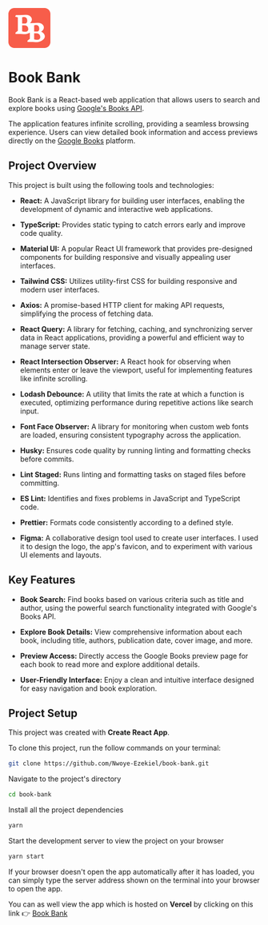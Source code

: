 ![Logo](/src/assets/images/readme/logo.png)

# Book Bank

Book Bank is a React-based web application that allows users to search and explore books using [Google's Books API].

The application features infinite scrolling, providing a seamless browsing experience. Users can view detailed book information and access previews directly on the [Google Books] platform.

## Project Overview

This project is built using the following tools and technologies:

- **React:** A JavaScript library for building user interfaces, enabling the development of dynamic and interactive web applications.

- **TypeScript:** Provides static typing to catch errors early and improve code quality.

- **Material UI:** A popular React UI framework that provides pre-designed components for building responsive and visually appealing user interfaces.

- **Tailwind CSS:** Utilizes utility-first CSS for building responsive and modern user interfaces.

- **Axios:** A promise-based HTTP client for making API requests, simplifying the process of fetching data.

- **React Query:** A library for fetching, caching, and synchronizing server data in React applications, providing a powerful and efficient way to manage server state.

- **React Intersection Observer:** A React hook for observing when elements enter or leave the viewport, useful for implementing features like infinite scrolling.

- **Lodash Debounce:** A utility that limits the rate at which a function is executed, optimizing performance during repetitive actions like search input.

- **Font Face Observer:** A library for monitoring when custom web fonts are loaded, ensuring consistent typography across the application.

- **Husky:** Ensures code quality by running linting and formatting checks before commits.

- **Lint Staged:** Runs linting and formatting tasks on staged files before committing.

- **ES Lint:** Identifies and fixes problems in JavaScript and TypeScript code.

- **Prettier:** Formats code consistently according to a defined style.

- **Figma:** A collaborative design tool used to create user interfaces. I used it to design the logo, the app's favicon, and to experiment with various UI elements and layouts.

## Key Features

- **Book Search:** Find books based on various criteria such as title and author, using the powerful search functionality integrated with Google's Books API.

- **Explore Book Details:** View comprehensive information about each book, including title, authors, publication date, cover image, and more.

- **Preview Access:** Directly access the Google Books preview page for each book to read more and explore additional details.

- **User-Friendly Interface:** Enjoy a clean and intuitive interface designed for easy navigation and book exploration.

## Project Setup

This project was created with **Create React App**.

To clone this project, run the follow commands on your terminal:

```sh
git clone https://github.com/Nwoye-Ezekiel/book-bank.git
```

Navigate to the project's directory

```sh
cd book-bank
```

Install all the project dependencies

```sh
yarn
```

Start the development server to view the project on your browser

```sh
yarn start
```

If your browser doesn't open the app automatically after it has loaded, you can simply type the server address shown on the terminal into your browser to open the app.

You can as well view the app which is hosted on **Vercel** by clicking on this link 👉
[Book Bank]

[book bank]: https://the-book-bank.vercel.app/
[google's books api]: https://developers.google.com/books
[google books]: https://books.google.com
